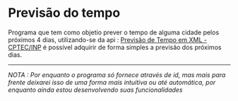 # Previsão do tempo

Programa que tem como objetio prever o tempo de alguma cidade pelos próximos 4 dias, utilizando-se da api : [Previsão de Tempo em XML - CPTEC/INP](https://servicos.cptec.inpe.br/XML/) é possível adquirir de forma simples a previsão dos próximos dias.



___
*NOTA : Por enquanto o programa só fornece através de id, mas mais para frente deixarei isso de uma forma mais intuitiva ou até automática, por enquanto ainda estou desenvolvendo suas funcionalidades*

